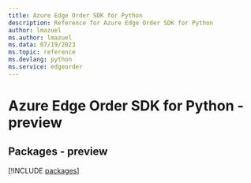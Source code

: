 ```yaml
---
title: Azure Edge Order SDK for Python
description: Reference for Azure Edge Order SDK for Python
author: lmazuel
ms.author: lmazuel
ms.data: 07/19/2023
ms.topic: reference
ms.devlang: python
ms.service: edgeorder
---
```

# Azure Edge Order SDK for Python - preview
## Packages - preview
[!INCLUDE [packages](edge-order-index.md)]